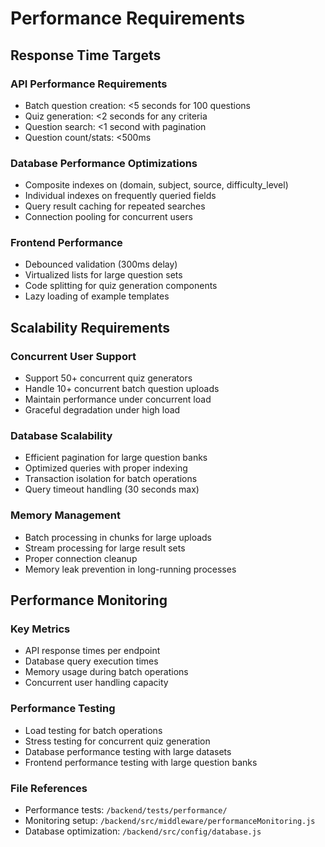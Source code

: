 # Performance Requirements

## Response Time Targets

### API Performance Requirements
- Batch question creation: <5 seconds for 100 questions
- Quiz generation: <2 seconds for any criteria
- Question search: <1 second with pagination
- Question count/stats: <500ms

### Database Performance Optimizations
- Composite indexes on (domain, subject, source, difficulty_level)
- Individual indexes on frequently queried fields
- Query result caching for repeated searches
- Connection pooling for concurrent users

### Frontend Performance
- Debounced validation (300ms delay)
- Virtualized lists for large question sets
- Code splitting for quiz generation components
- Lazy loading of example templates

## Scalability Requirements

### Concurrent User Support
- Support 50+ concurrent quiz generators
- Handle 10+ concurrent batch question uploads
- Maintain performance under concurrent load
- Graceful degradation under high load

### Database Scalability
- Efficient pagination for large question banks
- Optimized queries with proper indexing
- Transaction isolation for batch operations
- Query timeout handling (30 seconds max)

### Memory Management
- Batch processing in chunks for large uploads
- Stream processing for large result sets
- Proper connection cleanup
- Memory leak prevention in long-running processes

## Performance Monitoring

### Key Metrics
- API response times per endpoint
- Database query execution times
- Memory usage during batch operations
- Concurrent user handling capacity

### Performance Testing
- Load testing for batch operations
- Stress testing for concurrent quiz generation
- Database performance testing with large datasets
- Frontend performance testing with large question banks

### File References
- Performance tests: `/backend/tests/performance/`
- Monitoring setup: `/backend/src/middleware/performanceMonitoring.js`
- Database optimization: `/backend/src/config/database.js`
